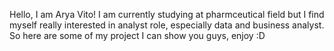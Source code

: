 Hello, I am Arya Vito!
I am currently studying at pharmceutical field but I find myself really interested in analyst role, especially data and business analyst.
So here are some of my project I can show you guys, enjoy :D
